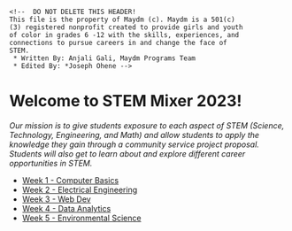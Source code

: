 ```
<!--  DO NOT DELETE THIS HEADER!
This file is the property of Maydm (c). Maydm is a 501(c)
(3) registered nonprofit created to provide girls and youth 
of color in grades 6 -12 with the skills, experiences, and 
connections to pursue careers in and change the face of 
STEM. 
 * Written By: Anjali Gali, Maydm Programs Team
 * Edited By: *Joseph Ohene -->
 ```
# Welcome to STEM Mixer 2023! 
_Our mission is to give students exposure to each aspect of STEM (Science, Technology, Engineering, and Math) and allow students to apply the knowledge they gain through a community service project proposal. Students will also get to learn about and explore different career opportunities in STEM._


* [Week 1 - Computer Basics](https://github.com/helloMaydm/STEM-Mixer-2023/blob/main/Week%201)<br />
* [Week 2 - Electrical Engineering](https://github.com/helloMaydm/STEM-Mixer-2023/blob/main/Week%202)<br />
* [Week 3 - Web Dev](https://github.com/helloMaydm/STEM-Mixer-2023/blob/main/Week%203)<br />
* [Week 4 - Data Analytics](https://github.com/helloMaydm/STEM-Mixer-2023/blob/main/Week%204)<br />
* [Week 5 - Environmental Science](https://github.com/helloMaydm/STEM-Mixer-2023/blob/main/Week%205)<br />
